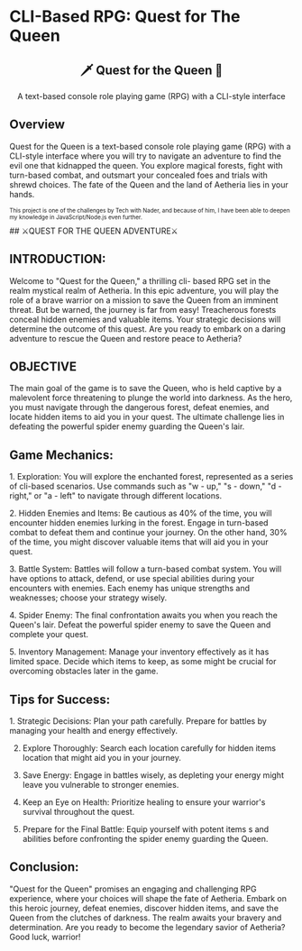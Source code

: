# CLI-Based RPG: Quest for The Queen

<div align="center">
  <h2>🗡️ Quest for the Queen 👑</h2>
  <p>A text-based console role playing game (RPG) with a CLI-style interface</p>
</div>

## Overview

Quest for the Queen is a text-based console role playing game (RPG) with a CLI-style interface where you will try to navigate an adventure to find the evil one that kidnapped the queen. You explore magical forests, fight with turn-based combat, and outsmart your concealed foes and trials with shrewd choices. The fate of the Queen and the land of Aetheria lies in your hands.

<div>
  <p style="font-size: 10px;">This project is one of the challenges by Tech with Nader, and because of him, I have been able to deepen my knowledge in JavaScript/Node.js even further.</p>
</div>
## ⚔️QUEST FOR THE QUEEN ADVENTURE⚔️

## INTRODUCTION:

<p>Welcome to "Quest for the Queen," a thrilling cli- based RPG set in the
realm mystical realm of Aetheria. In this epic adventure, you will play
the role of a brave warrior on a mission to save the Queen from an
imminent threat. But be warned, the journey is far from easy!
Treacherous forests conceal hidden enemies and valuable items. Your
strategic decisions will determine the outcome of this quest. Are you
ready to embark on a daring adventure to rescue the Queen and restore
peace to Aetheria?</p>

## OBJECTIVE
<p>The main goal of the game is to save the Queen, who is held captive by
a malevolent force threatening to plunge the world into darkness. As
the hero, you must navigate through the dangerous forest, defeat
enemies, and locate hidden items to aid you in your quest. The ultimate
challenge lies in defeating the powerful spider enemy guarding the
Queen's lair.</p>

## Game Mechanics:

<p>1. Exploration: You will explore the enchanted forest, represented as a
series of cli-based scenarios. Use commands such as "w - up," "s - down," "d - right," or "a - left" to navigate through different locations. </p>
  
<p>2. Hidden Enemies and Items: Be cautious as 40% of the time, you will
encounter hidden enemies lurking in the forest. Engage in turn-based
combat to defeat them and continue your journey. On the other hand, 30%
of the time, you might discover valuable items that will aid you in
your quest.</p>

<p>3. Battle System: Battles will follow a turn-based combat system. You
will have options to attack, defend, or use special abilities during
your encounters with enemies. Each enemy has unique strengths and
weaknesses; choose your strategy wisely.</p>

<p>4. Spider Enemy: The final confrontation awaits you when you reach the
Queen's lair. Defeat the powerful spider enemy to save the Queen and
complete your quest.</p>

<p>5. Inventory Management: Manage your inventory effectively as it has
limited space. Decide which items to keep, as some might be crucial for
overcoming obstacles later in the game.</p>

## Tips for Success:
<p>
1. Strategic Decisions: Plan your path carefully. Prepare for battles by
managing your health and energy effectively.

2. Explore Thoroughly: Search each location carefully for hidden items
location that might aid you in your journey.

3. Save Energy: Engage in battles wisely, as depleting your energy might
leave you vulnerable to stronger enemies.

4. Keep an Eye on Health: Prioritize healing to ensure your warrior's
survival throughout the quest.

5. Prepare for the Final Battle: Equip yourself with potent items s and
abilities before confronting the spider enemy guarding the Queen.

## Conclusion:

"Quest for the Queen" promises an engaging and challenging RPG
experience, where your choices will shape the fate of Aetheria. Embark
on this heroic journey, defeat enemies, discover hidden items, and save
the Queen from the clutches of darkness. The realm awaits your bravery
and determination. Are you ready to become the legendary savior of
Aetheria? Good luck, warrior!</p>

